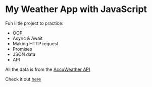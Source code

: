 # My Weather App with JavaScript

Fun liltle project to practice:
* OOP
* Async & Await 
* Making HTTP request 
* Promises
* JSON data  
* API

All the data is from the [AccuWeather API](https://developer.accuweather.com/)

Check it out [here](https://alex-weather-app.netlify.app/)
